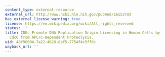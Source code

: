 ```yaml
---
content_type: external-resource
external_url: http://www.ncbi.nlm.nih.gov/pubmed/16153703
has_external_license_warning: true
license: https://en.wikipedia.org/wiki/All_rights_reserved
status: ''
title: CDKs Promote DNA Replication Origin Licensing in Human Cells by Protecting
  Cdc6 from APC/C-Dependent Proteolysis.
uid: 48f98004-7a22-4b28-8af5-7754f4c5ff8c
wayback_url: ''
---
```

